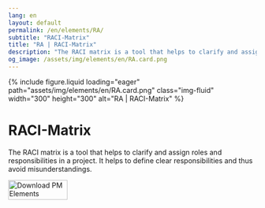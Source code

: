 ```yaml
---
lang: en
layout: default
permalink: /en/elements/RA/
subtitle: "RACI-Matrix"
title: "RA | RACI-Matrix"
description: "The RACI matrix is a tool that helps to clarify and assign roles and responsibilities in a project. It helps to define clear responsibilities and thus avoid misunderstandings."
og_image: /assets/img/elements/en/RA.card.png
---
```


{% include figure.liquid loading="eager" path="assets/img/elements/en/RA.card.png" class="img-fluid" width="300" height="300" alt="RA | RACI-Matrix" %}

# RACI-Matrix

The RACI matrix is a tool that helps to clarify and assign roles and responsibilities in a project. It helps to define clear responsibilities and thus avoid misunderstandings.

<a href="https://apps.apple.com/app/apple-store/id6738084498?pt=127441684&ct=website&mt=8">
  <img src="{{ "assets/img/en/appstore.png" | relative_url }}" width="120" height="40" alt="Download PM Elements">
</a>
